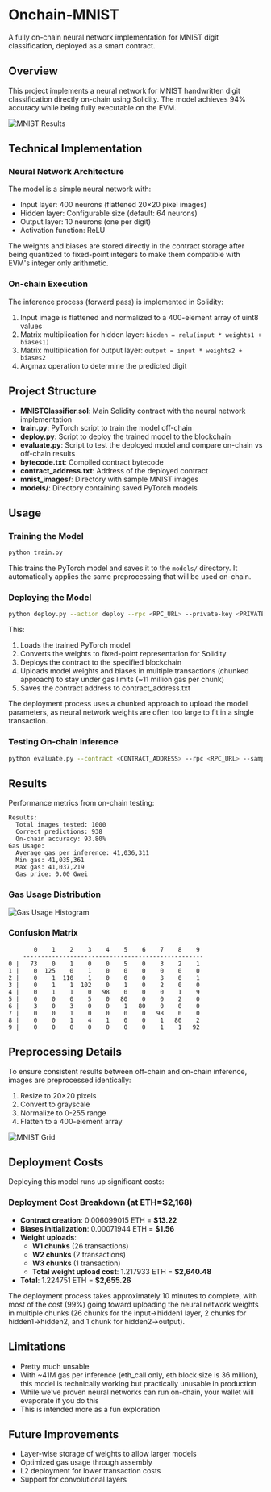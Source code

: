 # Onchain-MNIST

A fully on-chain neural network implementation for MNIST digit classification, deployed as a smart contract.

## Overview

This project implements a neural network for MNIST handwritten digit classification directly on-chain using Solidity. The model achieves 94% accuracy while being fully executable on the EVM.

![MNIST Results](mnist_onchain_results.png)

## Technical Implementation

### Neural Network Architecture

The model is a simple neural network with:
- Input layer: 400 neurons (flattened 20×20 pixel images)
- Hidden layer: Configurable size (default: 64 neurons)
- Output layer: 10 neurons (one per digit)
- Activation function: ReLU 

The weights and biases are stored directly in the contract storage after being quantized to fixed-point integers to make them compatible with EVM's integer only arithmetic.

### On-chain Execution

The inference process (forward pass) is implemented in Solidity:

1. Input image is flattened and normalized to a 400-element array of uint8 values
2. Matrix multiplication for hidden layer: `hidden = relu(input * weights1 + biases1)`
3. Matrix multiplication for output layer: `output = input * weights2 + biases2`
4. Argmax operation to determine the predicted digit

## Project Structure

- **MNISTClassifier.sol**: Main Solidity contract with the neural network implementation
- **train.py**: PyTorch script to train the model off-chain
- **deploy.py**: Script to deploy the trained model to the blockchain
- **evaluate.py**: Script to test the deployed model and compare on-chain vs off-chain results
- **bytecode.txt**: Compiled contract bytecode
- **contract_address.txt**: Address of the deployed contract
- **mnist_images/**: Directory with sample MNIST images
- **models/**: Directory containing saved PyTorch models

## Usage

### Training the Model

```bash
python train.py 
```

This trains the PyTorch model and saves it to the `models/` directory. It automatically applies the same preprocessing that will be used on-chain.

### Deploying the Model

```bash
python deploy.py --action deploy --rpc <RPC_URL> --private-key <PRIVATE_KEY>
```

This:
1. Loads the trained PyTorch model
2. Converts the weights to fixed-point representation for Solidity
3. Deploys the contract to the specified blockchain
4. Uploads model weights and biases in multiple transactions (chunked approach) to stay under gas limits (~11 million gas per chunk)
5. Saves the contract address to contract_address.txt

The deployment process uses a chunked approach to upload the model parameters, as neural network weights are often too large to fit in a single transaction. 

### Testing On-chain Inference

```bash
python evaluate.py --contract <CONTRACT_ADDRESS> --rpc <RPC_URL> --samples 100
```

## Results

Performance metrics from on-chain testing:

```
Results:
  Total images tested: 1000
  Correct predictions: 938
  On-chain accuracy: 93.80%
Gas Usage:
  Average gas per inference: 41,036,311
  Min gas: 41,035,361
  Max gas: 41,037,219
  Gas price: 0.00 Gwei
```

### Gas Usage Distribution

![Gas Usage Histogram](gas_usage_histogram.png)

### Confusion Matrix

```
       0    1    2    3    4    5    6    7    8    9
    --------------------------------------------------
0 |   73    0    1    0    0    5    0    3    2    1
1 |    0  125    0    1    0    0    0    0    0    0
2 |    0    1  110    1    0    0    0    3    0    1
3 |    0    1    1  102    0    1    0    2    0    0
4 |    0    1    1    0   98    0    0    0    1    9
5 |    0    0    0    5    0   80    0    0    2    0
6 |    3    0    3    0    0    1   80    0    0    0
7 |    0    0    1    0    0    0    0   98    0    0
8 |    0    0    1    4    1    0    0    1   80    2
9 |    0    0    0    0    0    0    0    1    1   92
```

## Preprocessing Details

To ensure consistent results between off-chain and on-chain inference, images are preprocessed identically:

1. Resize to 20×20 pixels
2. Convert to grayscale
3. Normalize to 0-255 range
4. Flatten to a 400-element array

![MNIST Grid](mnist_grid.png)

## Deployment Costs

Deploying this model runs up significant costs:

### Deployment Cost Breakdown (at ETH=$2,168)

- **Contract creation**: 0.006099015 ETH = **$13.22**
- **Biases initialization**: 0.00071944 ETH = **$1.56**
- **Weight uploads**: 
  - **W1 chunks** (26 transactions)
  - **W2 chunks** (2 transactions)
  - **W3 chunks** (1 transaction)
  - **Total weight upload cost**: 1.217933 ETH = **$2,640.48**
- **Total**: 1.224751 ETH = **$2,655.26**

The deployment process takes approximately 10 minutes to complete, with most of the cost (99%) going toward uploading the neural network weights in multiple chunks (26 chunks for the input→hidden1 layer, 2 chunks for hidden1→hidden2, and 1 chunk for hidden2→output).

## Limitations

- Pretty much unsable
- With ~41M gas per inference (eth_call only, eth block size is 36 million), this model is technically working but practically unusable in production
- While we've proven neural networks can run on-chain, your wallet will evaporate if you do this
- This is intended more as a fun exploration

## Future Improvements

- Layer-wise storage of weights to allow larger models
- Optimized gas usage through assembly
- L2 deployment for lower transaction costs
- Support for convolutional layers